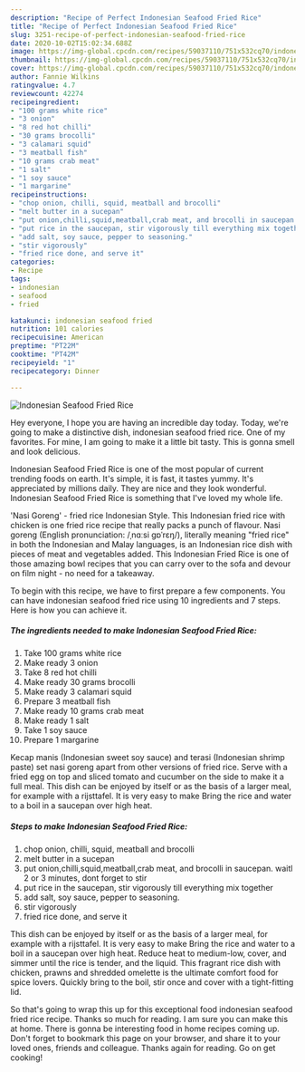 ```yaml
---
description: "Recipe of Perfect Indonesian Seafood Fried Rice"
title: "Recipe of Perfect Indonesian Seafood Fried Rice"
slug: 3251-recipe-of-perfect-indonesian-seafood-fried-rice
date: 2020-10-02T15:02:34.688Z
image: https://img-global.cpcdn.com/recipes/59037110/751x532cq70/indonesian-seafood-fried-rice-recipe-main-photo.jpg
thumbnail: https://img-global.cpcdn.com/recipes/59037110/751x532cq70/indonesian-seafood-fried-rice-recipe-main-photo.jpg
cover: https://img-global.cpcdn.com/recipes/59037110/751x532cq70/indonesian-seafood-fried-rice-recipe-main-photo.jpg
author: Fannie Wilkins
ratingvalue: 4.7
reviewcount: 42274
recipeingredient:
- "100 grams white rice"
- "3 onion"
- "8 red hot chilli"
- "30 grams brocolli"
- "3 calamari squid"
- "3 meatball fish"
- "10 grams crab meat"
- "1 salt"
- "1 soy sauce"
- "1 margarine"
recipeinstructions:
- "chop onion, chilli, squid, meatball and brocolli"
- "melt butter in a sucepan"
- "put onion,chilli,squid,meatball,crab meat, and brocolli in saucepan. waitl 2 or 3 minutes, dont forget to stir"
- "put rice in the saucepan, stir vigorously till everything mix together"
- "add salt, soy sauce, pepper to seasoning."
- "stir vigorously"
- "fried rice done, and serve it"
categories:
- Recipe
tags:
- indonesian
- seafood
- fried

katakunci: indonesian seafood fried 
nutrition: 101 calories
recipecuisine: American
preptime: "PT22M"
cooktime: "PT42M"
recipeyield: "1"
recipecategory: Dinner

---
```



![Indonesian Seafood Fried Rice](https://img-global.cpcdn.com/recipes/59037110/751x532cq70/indonesian-seafood-fried-rice-recipe-main-photo.jpg)

Hey everyone, I hope you are having an incredible day today. Today, we're going to make a distinctive dish, indonesian seafood fried rice. One of my favorites. For mine, I am going to make it a little bit tasty. This is gonna smell and look delicious.

Indonesian Seafood Fried Rice is one of the most popular of current trending foods on earth. It's simple, it is fast, it tastes yummy. It's appreciated by millions daily. They are nice and they look wonderful. Indonesian Seafood Fried Rice is something that I've loved my whole life.

&#39;Nasi Goreng&#39; - fried rice Indonesian Style. This Indonesian fried rice with chicken is one fried rice recipe that really packs a punch of flavour. Nasi goreng (English pronunciation: /ˌnɑːsi ɡɒˈrɛŋ/), literally meaning &#34;fried rice&#34; in both the Indonesian and Malay languages, is an Indonesian rice dish with pieces of meat and vegetables added. This Indonesian Fried Rice is one of those amazing bowl recipes that you can carry over to the sofa and devour on film night - no need for a takeaway.


To begin with this recipe, we have to first prepare a few components. You can have indonesian seafood fried rice using 10 ingredients and 7 steps. Here is how you can achieve it.

<!--inarticleads1-->

##### The ingredients needed to make Indonesian Seafood Fried Rice:

1. Take 100 grams white rice
1. Make ready 3 onion
1. Take 8 red hot chilli
1. Make ready 30 grams brocolli
1. Make ready 3 calamari squid
1. Prepare 3 meatball fish
1. Make ready 10 grams crab meat
1. Make ready 1 salt
1. Take 1 soy sauce
1. Prepare 1 margarine


Kecap manis (Indonesian sweet soy sauce) and terasi (Indonesian shrimp paste) set nasi goreng apart from other versions of fried rice. Serve with a fried egg on top and sliced tomato and cucumber on the side to make it a full meal. This dish can be enjoyed by itself or as the basis of a larger meal, for example with a rijsttafel. It is very easy to make Bring the rice and water to a boil in a saucepan over high heat. 

<!--inarticleads2-->

##### Steps to make Indonesian Seafood Fried Rice:

1. chop onion, chilli, squid, meatball and brocolli
1. melt butter in a sucepan
1. put onion,chilli,squid,meatball,crab meat, and brocolli in saucepan. waitl 2 or 3 minutes, dont forget to stir
1. put rice in the saucepan, stir vigorously till everything mix together
1. add salt, soy sauce, pepper to seasoning.
1. stir vigorously
1. fried rice done, and serve it


This dish can be enjoyed by itself or as the basis of a larger meal, for example with a rijsttafel. It is very easy to make Bring the rice and water to a boil in a saucepan over high heat. Reduce heat to medium-low, cover, and simmer until the rice is tender, and the liquid. This fragrant rice dish with chicken, prawns and shredded omelette is the ultimate comfort food for spice lovers. Quickly bring to the boil, stir once and cover with a tight-fitting lid. 

So that's going to wrap this up for this exceptional food indonesian seafood fried rice recipe. Thanks so much for reading. I am sure you can make this at home. There is gonna be interesting food in home recipes coming up. Don't forget to bookmark this page on your browser, and share it to your loved ones, friends and colleague. Thanks again for reading. Go on get cooking!
